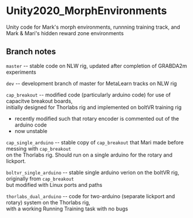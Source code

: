 # Unity2020_MorphEnvironments

Unity code for Mark's morph environments, runnning training track, and Mark & Mari's hidden reward zone environments

## Branch notes

`master` -- stable code on NLW rig, updated after completion of GRABDA2m experiments

`dev` -- development branch of master for MetaLearn tracks on NLW rig

`cap_breakout` -- modified code (particularly arduino code) for use of capacitve breakout boards,  \
initially designed for Thorlabs rig and implemented on boltVR training rig
- recently modified such that rotary encoder is commented out of the arduino code
- now unstable

`cap_single_arduino` -- stable copy of `cap_breakout` that Mari made before messing with `cap_breakout`  \
on the Thorlabs rig. Should run on a single arduino for the rotary and lickport.

`boltvr_single_arduino` -- stable single arduino verion on the boltVR rig, originally from `cap_breakout`  \
but modified with Linux ports and paths

`thorlabs_dual_arduino` -- code for two-arduino (separate lickport and rotary) system on the Thorlabs rig,  \
with a working Running Training task with no bugs
